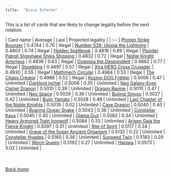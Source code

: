 ```yaml
---
title:  "Disco Inferno"
---
```


This is a list of cards that are likely to change legality before the next rotation.

| Card name | Average | Last | Projected legality |
| :-- |
[Photon Strike Bounzer](https://db.ygoprodeck.com/card/?search=Photon%20Strike%20Bounzer) | 0.4744 | 0.70 | Illegal |
[Number S39: Utopia the Lightning](https://db.ygoprodeck.com/card/?search=Number%20S39:%20Utopia%20the%20Lightning) | 0.4803 | 0.74 | Illegal |
[Hidden Spellbook](https://db.ygoprodeck.com/card/?search=Hidden%20Spellbook) | 0.4818 | 0.69 | Illegal |
[Plunder Patroll Shipshape Ships Shipping](https://db.ygoprodeck.com/card/?search=Plunder%20Patroll%20Shipshape%20Ships%20Shipping) | 0.4832 | 0.72 | Illegal |
[Noble Knight Artorigus](https://db.ygoprodeck.com/card/?search=Noble%20Knight%20Artorigus) | 0.4836 | 0.63 | Illegal |
[Dystopia the Despondent](https://db.ygoprodeck.com/card/?search=Dystopia%20the%20Despondent) | 0.4862 | 0.77 | Illegal |
[Stumbling](https://db.ygoprodeck.com/card/?search=Stumbling) | 0.4897 | 0.57 | Illegal |
[Xtra HERO Cross Crusader](https://db.ygoprodeck.com/card/?search=Xtra%20HERO%20Cross%20Crusader) | 0.4930 | 0.55 | Illegal |
[Mathmech Circular](https://db.ygoprodeck.com/card/?search=Mathmech%20Circular) | 0.4984 | 0.53 | Illegal |
[The Chaos Creator](https://db.ygoprodeck.com/card/?search=The%20Chaos%20Creator) | 0.4988 | 0.52 | Illegal |
[Kozmo DOG Fighter](https://db.ygoprodeck.com/card/?search=Kozmo%20DOG%20Fighter) | 0.5006 | 0.47 | Unlimited |
[Darklord Ixchel](https://db.ygoprodeck.com/card/?search=Darklord%20Ixchel) | 0.5008 | 0.35 | Unlimited |
[Neo Galaxy-Eyes Cipher Dragon](https://db.ygoprodeck.com/card/?search=Neo%20Galaxy-Eyes%20Cipher%20Dragon) | 0.5010 | 0.39 | Unlimited |
[Dragon Ravine](https://db.ygoprodeck.com/card/?search=Dragon%20Ravine) | 0.5010 | 0.47 | Unlimited |
[Neo Space](https://db.ygoprodeck.com/card/?search=Neo%20Space) | 0.5026 | 0.39 | Unlimited |
[Bujingi Sinyou](https://db.ygoprodeck.com/card/?search=Bujingi%20Sinyou) | 0.5027 | 0.42 | Unlimited |
[Bujin Yamato](https://db.ygoprodeck.com/card/?search=Bujin%20Yamato) | 0.5028 | 0.48 | Unlimited |
[Last Chapter of the Noble Knights](https://db.ygoprodeck.com/card/?search=Last%20Chapter%20of%20the%20Noble%20Knights) | 0.5035 | 0.02 | Unlimited |
[Cave Dragon](https://db.ygoprodeck.com/card/?search=Cave%20Dragon) | 0.5040 | 0.40 | Unlimited |
[Roaring Ocean Snake](https://db.ygoprodeck.com/card/?search=Roaring%20Ocean%20Snake) | 0.5043 | 0.36 | Unlimited |
[Constellar Kaus](https://db.ygoprodeck.com/card/?search=Constellar%20Kaus) | 0.5045 | 0.45 | Unlimited |
[Ojama Duo](https://db.ygoprodeck.com/card/?search=Ojama%20Duo) | 0.5082 | 0.34 | Unlimited |
[Heavy Armored Train Ironwolf](https://db.ygoprodeck.com/card/?search=Heavy%20Armored%20Train%20Ironwolf) | 0.5084 | 0.33 | Unlimited |
[Arisen Gaia the Fierce Knight](https://db.ygoprodeck.com/card/?search=Arisen%20Gaia%20the%20Fierce%20Knight) | 0.5097 | 0.31 | Unlimited |
[Rite of Spirit](https://db.ygoprodeck.com/card/?search=Rite%20of%20Spirit) | 0.5117 | 0.34 | Unlimited |
[Grave of the Super Ancient Organism](https://db.ygoprodeck.com/card/?search=Grave%20of%20the%20Super%20Ancient%20Organism) | 0.5132 | 0.22 | Unlimited |
[Constellar Hyades](https://db.ygoprodeck.com/card/?search=Constellar%20Hyades) | 0.5160 | 0.38 | Unlimited |
[Sunseed Twin](https://db.ygoprodeck.com/card/?search=Sunseed%20Twin) | 0.5183 | 0.29 | Unlimited |
[Worm Queen](https://db.ygoprodeck.com/card/?search=Worm%20Queen) | 0.5192 | 0.27 | Unlimited |
[Haniwa](https://db.ygoprodeck.com/card/?search=Haniwa) | 0.5573 | 0.02 | Unlimited |

<br>

###### [Back home](index)